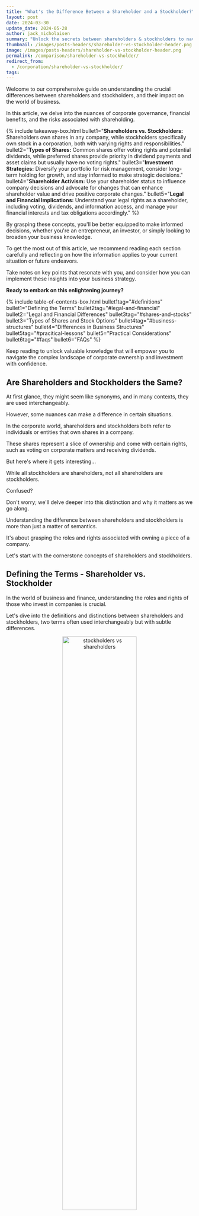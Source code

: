 ```yaml
---
title: "What's the Difference Between a Shareholder and a Stockholder?"
layout: post
date: 2024-03-30
update_date: 2024-05-28
author: jack_nicholaisen
summary: "Unlock the secrets between shareholders & stockholders to navigate corporate governance & investment strategy. Boost your business savvy now!"
thumbnail: /images/posts-headers/shareholder-vs-stockholder-header.png
image: /images/posts-headers/shareholder-vs-stockholder-header.png
permalink: /comparison/shareholder-vs-stockholder/
redirect_from:
  - /corporation/shareholder-vs-stockholder/
tags: 
---
```


Welcome to our comprehensive guide on understanding the crucial differences between shareholders and stockholders, and their impact on the world of business. 

In this article, we delve into the nuances of corporate governance, financial benefits, and the risks associated with shareholding. 

{% include takeaway-box.html bullet1="<b>Shareholders vs. Stockholders:</b> Shareholders own shares in any company, while stockholders specifically own stock in a corporation, both with varying rights and responsibilities." bullet2="<b>Types of Shares:</b> Common shares offer voting rights and potential dividends, while preferred shares provide priority in dividend payments and asset claims but usually have no voting rights." bullet3="<b>Investment Strategies:</b> Diversify your portfolio for risk management, consider long-term holding for growth, and stay informed to make strategic decisions." bullet4="<b>Shareholder Activism:</b> Use your shareholder status to influence company decisions and advocate for changes that can enhance shareholder value and drive positive corporate changes." bullet5="<b>Legal and Financial Implications:</b> Understand your legal rights as a shareholder, including voting, dividends, and information access, and manage your financial interests and tax obligations accordingly." %}

By grasping these concepts, you'll be better equipped to make informed decisions, whether you're an entrepreneur, an investor, or simply looking to broaden your business knowledge.

To get the most out of this article, we recommend reading each section carefully and reflecting on how the information applies to your current situation or future endeavors. 

Take notes on key points that resonate with you, and consider how you can implement these insights into your business strategy.

**Ready to embark on this enlightening journey?** 

{% include table-of-contents-box.html bullet1tag="#definitions" bullet1="Defining the Terms" bullet2tag="#legal-and-financial" bullet2="Legal and Financial Differences" bullet3tag="#shares-and-stocks" bullet3="Types of Shares and Stock Options" bullet4tag="#business-structures" bullet4="Differences in Business Structures" bullet5tag="#pracitical-lessons" bullet5="Practical Considerations" bullet6tag="#faqs" bullet6="FAQs" %}

Keep reading to unlock valuable knowledge that will empower you to navigate the complex landscape of corporate ownership and investment with confidence.

## Are Shareholders and Stockholders the Same?

At first glance, they might seem like synonyms, and in many contexts, they are used interchangeably. 

However, some nuances can make a difference in certain situations.

In the corporate world, shareholders and stockholders both refer to individuals or entities that own shares in a company. 

These shares represent a slice of ownership and come with certain rights, such as voting on corporate matters and receiving dividends. 

But here's where it gets interesting... 

While all stockholders are shareholders, not all shareholders are stockholders. 

Confused? 

Don't worry; we'll delve deeper into this distinction and why it matters as we go along.

Understanding the difference between shareholders and stockholders is more than just a matter of semantics. 
<a id="definitions"> 

It's about grasping the roles and rights associated with owning a piece of a company. 

Let's start with the cornerstone concepts of shareholders and stockholders.

## Defining the Terms - Shareholder vs. Stockholder

In the world of business and finance, understanding the roles and rights of those who invest in companies is crucial. 

Let's dive into the definitions and distinctions between shareholders and stockholders, two terms often used interchangeably but with subtle differences.

<center>
<img alt="stockholders vs shareholders" src="/images/content/shareholder.png" title="How is a shareholder different than a stockholder" style="width: 63%; height: 63%">
</center>

### What is a Shareholder?

A shareholder, often considered the backbone of any corporation, is an individual or entity that owns at least one share of a company's stock. 

These shares represent a fraction of the company's ownership, and thus, shareholders are essentially part-owners of the business. 

Their role extends beyond mere ownership; they have the power to influence the company's decisions through voting rights at annual general meetings. 

Shareholders are also entitled to a portion of the company's profits, which are distributed as dividends.

There are two primary types of shareholders:

**1. Common Shareholders:**

These individuals or entities hold common shares, which typically grant them voting rights in corporate decisions, such as electing the board of directors.

Common shareholders are usually the last to receive dividends and have a lower claim on assets in the event of liquidation due to bankruptcy.

**2. Preferred Shareholders:** 

Holders of preferred stock usually do not have voting rights, but they have a higher claim on assets and earnings than common shareholders. 

This includes receiving dividends before common shareholders and priority in asset distribution if the company is liquidated.

<center>
<img alt="stockholder" src="/images/content/stockholder.png" title="How is a stockholder different than a shareholder?" style="width: 63%; height: 63%">
</center>

### What is a Stockholder?

The term "stockholder" is often used interchangeably with "shareholder." 

The term is often used in the United States, while "shareholder" is more commonly used in other English-speaking countries.

A stockholder is also an owner of a company's stock, and the terms share and stock are frequently used to mean the same thing. 

However, historically, "stock" referred to ownership in a company as a whole, while "share" referred to ownership of a specific portion of the company.

**Comparison with the Term "Shareholder":**

While the terms "shareholder" and "stockholder" are often used interchangeably, some argue that there is a subtle difference. 

In general, "shareholder" is a broader term that can apply to both private and public companies, while "stockholder" is more often associated with publicly traded companies.

Alternatively, some describe it differently. 

"Shareholder" is more commonly used in legal and formal documents, emphasizing the holder's ownership of specific shares. 
<a id="legal-and-financial"> 

In contrast, "stockholder" is a more general term that refers to an individual's overall investment in the stock of a company.

However, in practice, the terms are used interchangeably.

## Legal and Financial Implications

<center>
<img alt="difference between shareholders and stockholders" src="/images/content/crypto-blockchain.png" title="Legal and Financial Differences of Shareholders and Stockholders" style="width: 63%; height: 63%">
</center>

### Legal Rights and Responsibilities

When you become a shareholder or stockholder, you're not just buying a piece of paper; you're acquiring a set of legal rights and responsibilities that can significantly impact your financial journey. 

One of the key rights you hold is the ability to vote on important corporate matters. 

This might include electing the board of directors or approving major corporate actions, such as mergers or acquisitions. 

For example, in most companies, each share you own typically entitles you to one vote, empowering you to influence the company's direction.

Dividends are another critical aspect. 

As a shareholder, you may be entitled to a share of the company's profits, distributed as dividends. 

The frequency and amount can vary, with some companies paying quarterly, while others may opt for annual payments or even irregular schedules, depending on their financial health and policy.

Access to information is a right often overlooked but equally important. 

Shareholders have the right to receive key financial documents, such as annual reports and quarterly earnings statements. 

These documents provide a transparent view of the company's performance and strategic direction, enabling you to make informed decisions.

Now, let's talk about liability and obligations. 

As a shareholder, your liability is generally limited to the amount of your investment. 

This means that if the company faces financial trouble, your personal assets are typically protected. 

However, this doesn't mean you can sit back and relax. 

Shareholders have a collective responsibility to hold the company's management accountable through their voting rights, ensuring that the company operates ethically and sustainably.

### Financial Interests

The impact on stock value and dividends is a primary financial interest for shareholders. 

The performance of your investment is directly tied to the company's success. 

When the company thrives, stock values often rise, leading to potential capital gains when you sell your shares. 

Conversely, if the company struggles, stock values may fall, affecting your investment's worth. 

Dividends can provide a steady income stream, but they're not guaranteed; they can be reduced or eliminated if the company's profits decline.

Tax implications are another crucial aspect. 

In the United States, for example, dividends are typically taxed as ordinary income or qualified dividends, which may have a lower tax rate. 

Capital gains from selling shares are also subject to tax, with rates depending on how long you've held the stock. 

It's essential to consult with a tax professional or use resources like the <a href="https://www.irs.gov/" target="_blank">IRS website</a> to understand your specific tax obligations and plan accordingly.

In conclusion, being a shareholder or stockholder comes with a blend of legal rights and financial interests that can significantly impact your investment journey. 
<a id="shares-and-stocks"> 

Understanding these aspects is crucial for making informed decisions and maximizing your investment's potential. 

Whether it's through voting, receiving dividends, or staying informed about your investment, your active involvement can make a real difference in both your financial outcomes and the company's future.

## Types of Shares and Stock Ownership

When diving into the world of investing, understanding the different types of shares and how stock ownership works is crucial. 

Let's break it down...

### Types of Shares

<center>
<img alt="shareholder definition" src="/images/content/shares.png" title="What are different types of shares?" style="width: 63%; height: 63%">
</center>

**Common Stock vs. Preferred Stock:**

Common stock is the most typical form of share investors encounter. 

It represents ownership in a company and usually comes with voting rights, allowing shareholders to have a say in corporate decisions. 

On the other hand, preferred stock is a bit like the VIP section of the stock world. 

Preferred shareholders often enjoy priority when it comes to dividends which are usually paid out before common shareholders if the company goes bankrupt. 

However, they typically don't have voting rights.

For example, as of 2023, companies like AT&T and Ford offer both common and preferred shares, each with its own set of advantages and dividend policies.

**Restricted Stock and Stock Options:**

Restricted stock is often used as part of employee compensation packages. 

These shares come with conditions and vesting periods, meaning employees must meet certain criteria or stay with the company for a set time before they can fully own the stock.

Stock options, on the other hand, give employees the right to buy company stock at a predetermined price, usually after a certain period. 

This can be a lucrative benefit if the company's stock price rises significantly.

### Stock Ownership

<center>
<img alt="stockholder and shareholder difference" src="/images/content/stocks.png" title="What are the different kinds of stock in business?" style="width: 63%; height: 63%">
</center>

**Direct Ownership vs. Indirect Ownership:**

Direct ownership means you own the shares outright, with your name on the stock certificate. 

Indirect ownership is when you invest in a company through a pooled investment like a mutual fund or an exchange-traded fund (ETF). 

For example, when you invest in an S&P 500 ETF, you're indirectly owning a piece of all the companies in that index.

**Role of Brokerage Accounts and Stock Certificates:**

To buy and sell stocks, you'll need a brokerage account. 

Platforms like E*TRADE, Charles Schwab, and Robinhood have made it easier than ever to start trading. 

In the past, owning stock meant holding a physical stock certificate, but nowadays, it's all digital. 
<a id="business-structures"> 

Your brokerage keeps track of your ownership electronically, which is more convenient and secure.

Understanding these different aspects of shares and stock ownership can help you make more informed investment decisions and potentially grow your wealth over time.

## Shareholder vs. Stockholder in Different Business Structures

Understanding the distinctions between shareholders and stockholders becomes even more crucial when we delve into various business structures. 

Each structure has its unique dynamics and implications for those who own a piece of the pie.

### Corporations

<center>
<img alt="are shareholders and investors the same thing" src="/images/content/corporate-workspace.png" title="Do corporations have stockholders?" style="width: 63%; height: 63%">
</center>

In the world of corporations, whether public or private, the terms "shareholder" and "stockholder" are often used interchangeably. 

However, the nuances in their roles can be quite significant.

**Public Companies:**

In publicly traded companies, shareholders are the owners of the company's stocks, which are traded on stock exchanges. 

They enjoy certain rights, such as voting on major corporate decisions and receiving dividends. 

For instance, according to <a href="https://www.pwc.com/us/en/services/governance-insights-center/library/how-shareholder-activism-might-impact-your-company.html" target="_blank">the director’s guide
to shareholder activism</a>, shareholder activism has led to significant changes in corporate governance practices in recent years.

Download their FULL report here <a href="https://www.pwc.com/us/en/services/governance-insights-center/pwc-the-directors-guide-to-shareholder-activism.pdf" target="_blank">here</a>.

**Private Companies:** 

In private corporations, stockholders are usually more intimately involved in the company's operations. 

They might not have the liquidity options of public shareholders but often have greater control over company decisions.

### Limited Liability Companies (LLCs) and Partnerships

<center>
<img alt="difference between stockholders and stakeholders" src="/images/content/high-five-workers.png" title="Do LLCs have shareholders?" style="width: 63%; height: 63%">
</center>

When we shift our focus to LLCs and partnerships, the terminology changes slightly.

**LLCs:** 

In a Limited Liability Company, the owners are referred to as "members" rather than shareholders or stockholders. 

Members enjoy limited liability, meaning their personal assets are protected from the company's debts and liabilities. 

Their role in management can vary based on the LLC's operating agreement.

**Partnerships:** 

In partnerships, the owners are called "partners" and share in the profits and losses of the business. 

Unlike shareholders in a corporation, partners can have unlimited liability, which means their personal assets might be at risk if the business fails.

### International Perspectives

Globally, the terms "shareholder" and "stockholder" can have different connotations and legal implications.

**In the UK:** 

The term "shareholder" is more commonly used, and the concept of "members" is also prevalent, especially in private companies limited by shares.

**In Germany:** 

The term "aktionär" is used for shareholders in public companies, while "Gesellschaft" is used for owners of private companies and LLCs.

**In Japan:** 

The term "kabunushi" is used for shareholders, and the corporate governance structure is quite different, with a focus on consensus and long-term stability.
<a id="pracitical-lessons"> 

In conclusion, the roles and implications of being a shareholder or stockholder vary significantly depending on the business structure and the jurisdiction. 

Understanding these differences is crucial for anyone looking to invest or participate in different types of business entities.

## Practical Considerations for Investors

<center>
<img alt="shareholders business definition" src="/images/content/investing.png" title="Helpful tips for investors" style="width: 63%; height: 63%">
</center>

Investing in the stock market can be a thrilling journey, but it's crucial to approach it with a well-thought-out strategy. 

Whether you're a seasoned investor or just starting, understanding the nuances of investment strategies and the power of shareholder activism can significantly impact your success.

### Investment Strategies

When it comes to investment strategies, the debate between long-term and short-term perspectives is as old as the market itself. 

Long-term investing involves holding onto stocks for extended periods, often years or even decades. 

This approach is based on the belief that, despite short-term fluctuations, the market tends to grow over time. 

It's a strategy favored by legendary investors like Warren Buffett, who famously said, "Our favorite holding period is forever."

On the other hand, short-term investing focuses on capitalizing on short-term market movements. 

This can range from day trading to holding stocks for a few months. 

While it offers the potential for quick profits, it also comes with higher risks and requires constant market monitoring.

One key to successful investing, regardless of your time horizon, is diversification. 

This means spreading your investments across different sectors, industries, and even asset classes. 

It's the classic "don't put all your eggs in one basket" approach. 

Diversification helps reduce risk by ensuring that a downturn in one area doesn't wipe out your entire portfolio. 

A tool like the <a href="https://www.morningstar.com/portfolio-manager/x-ray" target="_blank">Morningstar X-Ray</a> can help investors analyze their portfolio's diversification and identify any areas of concentration risk.

Risk management is another critical component of any investment strategy. 

This involves setting stop-loss orders, investing only what you can afford to lose, and regularly reviewing your portfolio to ensure it aligns with your risk tolerance and investment goals.

### Shareholder Activism

Shareholders are not just passive investors; they have the power to influence corporate decisions. 

This is where shareholder activism comes into play. 

Shareholder activists use their equity stake in a company to push for changes they believe will increase shareholder value. 

This can include changes in corporate governance, financial strategies, or social and environmental practices.

One famous example of successful shareholder activism is the case of Nelson Peltz and Procter & Gamble. 

In 2017, Peltz's investment firm, <a href="https://trianpartners.com/" target="_blank">Trian Fund Management</a>, launched a proxy fight to gain a seat on P&G's board. 

After a closely contested battle, Peltz was eventually appointed to the board, leading to significant strategic changes within the company.

Another notable case is <a href="https://theconversation.com/engine-no-1s-big-win-over-exxon-shows-activist-hedge-funds-joining-fight-against-climate-change-159983" target="_blank">Engine No. 1's campaign against ExxonMobil</a>. 

In 2021, this small hedge fund successfully replaced three ExxonMobil board members with its candidates, advocating for a more aggressive approach to addressing climate change and transitioning to cleaner energy sources.

For investors interested in shareholder activism, resources like the Shareholder Rights Group provide information on how to engage in activist campaigns and advocate for change within companies.

In conclusion, whether you're a long-term investor or a short-term trader, diversification and risk management are key to protecting your investments. 
<a id="faqs"> 

And as a shareholder, remember that you have a voice in the companies you invest in. 

By engaging in shareholder activism, you can not only potentially increase your returns but also drive positive change in corporate behavior.

## FAQs - Frequently Asked Questions About Shareholders and Stockholders

<center>
<img alt="How are shareholders and stockholders similar?" src="/images/content/answers.png" title="Most common questions about stockholders and shareholders" style="width: 63%; height: 63%">
</center>

<br>

<link rel="stylesheet" href="/assets/css/faq-styles.css">

{% include faq-template.html faq_data="faq_corps_shareholder_vs_stockholder" %}

<br>

## In Summary...

In wrapping up our exploration of the intricacies of shareholders and stockholders, it's crucial to reiterate the subtle yet significant distinctions that set them apart. 

**Shareholders are the broader category, encompassing anyone who owns a share or shares in a company, while stockholders are a subset, specifically referring to those who hold stock in a corporation.**

This nuanced difference might seem trivial at first glance, but it carries weight in the realms of legal rights, financial interests, and corporate governance.

Understanding these roles is not just an academic exercise; it's a practical necessity for anyone looking to navigate the investment landscape with confidence. 

Whether you're a seasoned investor or just starting, grasping the implications of being a shareholder or a stockholder can inform your investment strategies, risk management, and ultimately, your financial success.

The importance of this knowledge cannot be overstated. 

By leveraging the insights from this article, you can:

- Make strategic decisions regarding equity distribution and investor relations.
- Understand the legal and financial ramifications of shareholding in your business.
- Navigate the complexities of corporate governance with a clearer perspective.

In an era where investment opportunities are abundant and accessible, being equipped with a clear understanding of these fundamental concepts can be the difference between making informed decisions and flying blind. 

So, as you move forward in your investment journey, keep these distinctions in mind, and let them guide you toward making choices that align with your financial goals and values.

Remember, investing is not just about the numbers; it's about understanding the underlying structures and roles that shape the market. 

By deepening your comprehension of what it means to be a shareholder or a stockholder, you're not just investing in stocks; you're investing in your financial literacy and, ultimately, your financial future.

**Ready to apply these insights to your business and take your entrepreneurial journey to the next level?**

<a href="https://calendly.com/businessinitiative/30-minute-consultation-call" target="_blank">Schedule a consultation call</a> with Business Initiative today, or [use our contact form](https://www.businessinitiative.org/contact/) to get in touch. 

We're here to guide you through every step of your business journey.

Stay ahead of the curve by subscribing to the Business Initiative Newsletter and following us on X (Twitter) for the latest updates and valuable resources.

Unlock the full potential of your business by taking Initiative!

Let's build something extraordinary together!

<br>
<a href="https://twitter.com/intent/tweet?screen_name=BisInitiative&ref_src=twsrc%5Etfw" class="twitter-mention-button" data-size="large" data-show-count="false">Tweet to @BisInitiative</a><script async src="https://platform.twitter.com/widgets.js" charset="utf-8"></script>
<br>

<iframe src="https://embeds.beehiiv.com/e19ce286-1d77-44e9-b09f-22d4f7c6f0bf" data-test-id="beehiiv-embed" width="100%" height="320" frameborder="0" scrolling="no" style="border-radius: 4px; border: 2px solid #e5e7eb; margin: 0; background-color: transparent;"></iframe>


<br>

<details>
<summary><b>Sources and Additional Resources</b></summary>
<br>
<p>To ensure the accuracy and reliability of the information presented in this article, we have consulted a variety of reputable sources.</p>
<p>Below is a list of some key references used in compiling this article, along with information on finding additional resources for further reading and exploration:</p>
<ul>
  <li><b>Corporate Governance Principles and Recommendations (4th Edition)</b> - Australian Securities Exchange (ASX)
    <ul>
      <li><a href="https://www.asx.com.au/documents/asx-compliance/cgc-principles-and-recommendations-fourth-edn.pdf">ASX Corporate Governance Council</a></li>
      <li>This document provides a comprehensive overview of corporate governance practices, including the roles and responsibilities of shareholders and stockholders.</li>
    </ul>
  </li>
  <li><b>Investopedia: Shareholder</b>
    <ul>
      <li><a href="https://www.investopedia.com/terms/s/shareholder.asp">Investopedia</a></li>
      <li>A detailed article explaining the concept of shareholders, their rights, and how they differ from stockholders.</li>
    </ul>
  </li>
  <li><b>The Law of Corporations and Other Business Organizations</b> by Angela Schneeman
    <ul>
      <li>A textbook that covers legal aspects of corporations, including the distinction between shareholders and stockholders.</li>
    </ul>
  </li>
  <li><b>Corporate Finance Institute: Shareholder vs. Stockholder</b>
    <ul>
      <li><a href="https://corporatefinanceinstitute.com/resources/accounting/stakeholder-vs-shareholder/">Corporate Finance Institute</a></li>
      <li>An article that provides a clear comparison between shareholders and stockholders, with examples and explanations.</li>
    </ul>
  </li>
  <li><b>Securities and Exchange Commission (SEC)</b>
    <ul>
      <li><a href="https://www.sec.gov">SEC Official Website</a></li>
      <li>The SEC's website offers a wealth of information on securities laws, investor rights, and corporate governance.</li>
    </ul>
  </li>
  <li><b>The Intelligent Investor</b> by Benjamin Graham
    <ul>
      <li>A classic book on value investing that provides insights into the mindset and strategies of successful shareholders.</li>
    </ul>
  </li>
</ul>
<p>For further learning, consider enrolling in online courses on corporate governance, attending workshops and seminars, and joining professional organizations related to business and finance.</p>
<p>Networking with experienced professionals and seeking mentorship can also provide valuable real-world insights into the roles of shareholders and stockholders in different business contexts.</p>
</details>



